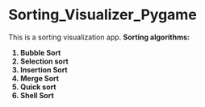 # Sorting_Visualizer_Pygame
This is a sorting visualization app.
<b>
Sorting algorithms:
1) Bubble Sort
2) Selection sort
3) Insertion Sort
4) Merge Sort
5) Quick sort
6) Shell Sort
</b>
